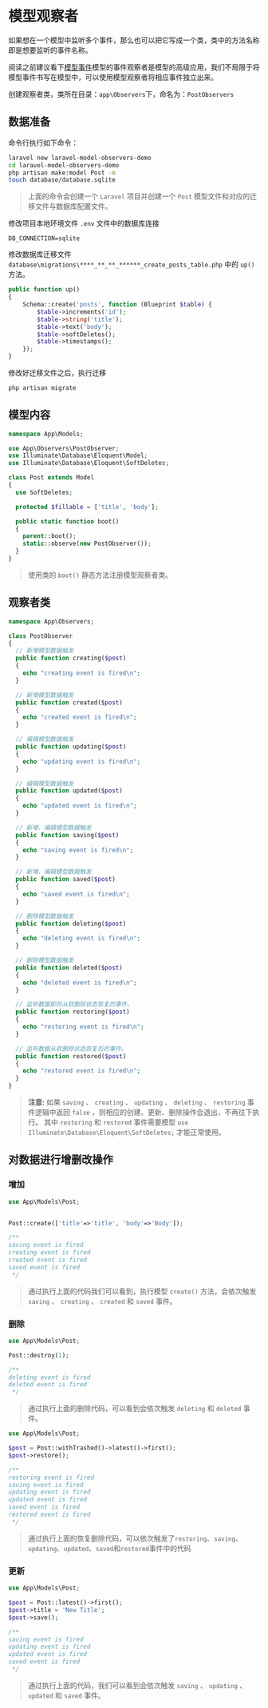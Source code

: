 # 模型观察者

如果想在一个模型中监听多个事件，那么也可以把它写成一个类，类中的方法名称即是想要监听的事件名称。

阅读之前建议看下[模型事件](/model/laravel-model-events.md)模型的事件观察者是模型的高级应用，我们不局限于将模型事件书写在模型中，可以使用模型观察者将相应事件独立出来。

创建观察者类，类所在目录：`app\Observers`下，命名为：`PostObservers`

## 数据准备

命令行执行如下命令：

```bash
laravel new laravel-model-observers-demo
cd laravel-model-observers-demo
php artisan make:model Post -m
touch database/database.sqlite
```

> 上面的命令会创建一个 `Laravel` 项目并创建一个 `Post` 模型文件和对应的迁移文件与数据库配置文件。

修改项目本地环境文件 `.env` 文件中的数据库连接

```dotenv
DB_CONNECTION=sqlite
```

修改数据库迁移文件 `database\migrations\****_**_**_******_create_posts_table.php` 中的 `up()` 方法。

```php
public function up()
{
    Schema::create('posts', function (Blueprint $table) {
        $table->increments('id');
        $table->string('title');
        $table->text('body');
        $table->softDeletes();
        $table->timestamps();
    });
}
```

修改好迁移文件之后，执行迁移

```bash
php artisan migrate
```

## 模型内容

```php
namespace App\Models;

use App\Observers\PostObserver;
use Illuminate\Database\Eloquent\Model;
use Illuminate\Database\Eloquent\SoftDeletes;

class Post extends Model
{
  use SoftDeletes;

  protected $fillable = ['title', 'body'];

  public static function boot()
  {
    parent::boot();
    static::observe(new PostObserver());
  }
}
```

> 使用类的 `boot()` 静态方法注册模型观察者类。

## 观察者类

```php
namespace App\Observers;

class PostObserver
{
  // 新增模型数据触发
  public function creating($post)
  {
    echo "creating event is fired\n";
  }

  // 新增模型数据触发
  public function created($post)
  {
    echo "created event is fired\n";
  }

  // 编辑模型数据触发
  public function updating($post)
  {
    echo "updating event is fired\n";
  }

  // 编辑模型数据触发
  public function updated($post)
  {
    echo "updated event is fired\n";
  }

  // 新增、编辑模型数据触发
  public function saving($post)
  {
    echo "saving event is fired\n";
  }

  // 新增、编辑模型数据触发
  public function saved($post)
  {
    echo "saved event is fired\n";
  }

  // 删除模型数据触发
  public function deleting($post)
  {
    echo "deleting event is fired\n";
  }

  // 删除模型数据触发
  public function deleted($post)
  {
    echo "deleted event is fired\n";
  }

  // 监听数据即将从软删除状态恢复的事件。
  public function restoring($post)
  {
    echo "restoring event is fired\n";
  }

  // 监听数据从软删除状态恢复后的事件。
  public function restored($post)
  {
    echo "restored event is fired\n";
  }
}
```

>**注意:** 如果 `saving` 、 `creating` 、 `updating` 、 `deleting` 、 `restoring` 事件逻辑中返回 `false` ，则相应的创建、更新、删除操作会退出，不再往下执行。
> 其中 `restoring` 和 `restored` 事件需要模型 `use Illuminate\Database\Eloquent\SoftDeletes;` 才能正常使用。

## 对数据进行增删改操作

### 增加

```php
use App\Models\Post;


Post::create(['title'=>'title', 'body'=>'Body']);

/**
saving event is fired
creating event is fired
created event is fired
saved event is fired
 */
```

> 通过执行上面的代码我们可以看到，执行模型 `create()` 方法，会依次触发 `saving` 、 `creating` 、 `created` 和 `saved` 事件。

### 删除

```php
use App\Models\Post;

Post::destroy(1);

/**
deleting event is fired
deleted event is fired
 */
```

> 通过执行上面的删除代码，可以看到会依次触发 `deleting` 和 `deleted` 事件。

```php
use App\Models\Post;

$post = Post::withTrashed()->latest()->first();
$post->restore();

/**
restoring event is fired
saving event is fired
updating event is fired
updated event is fired
saved event is fired
restored event is fired
 */
```

> 通过执行上面的恢复删除代码，可以依次触发了`restoring`、`saving`、`updating`、`updated`、`saved`和`restored`事件中的代码

### 更新

```php
use App\Models\Post;

$post = Post::latest()->first();
$post->title = 'New Title';
$post->save();

/**
saving event is fired
updating event is fired
updated event is fired
saved event is fired
 */
```

> 通过执行上面的代码，我们可以看到会依次触发 `saving` 、 `updating` 、 `updated` 和 `saved` 事件。
